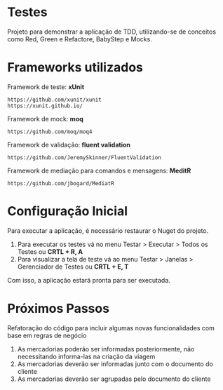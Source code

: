 # Testes
Projeto para demonstrar a aplicação de TDD, utilizando-se de conceitos como Red, Green e Refactore, BabyStep e Mocks.

# Frameworks utilizados
Framework de teste: <b>xUnit</b>
```
https://github.com/xunit/xunit
https://xunit.github.io/
```

Framework de mock: <b>moq</b>
```
https://github.com/moq/moq4
```

Framework de validação: <b>fluent validation</b>
```
https://github.com/JeremySkinner/FluentValidation
```

Framework de mediação para comandos e mensagens: <b>MeditR</b>
```
https://github.com/jbogard/MediatR
```

# Configuração Inicial
Para executar a aplicação, é necessário restaurar o Nuget do projeto.

1.	Para executar os testes vá no menu Testar > Executar > Todos os Testes ou <b>CRTL + R, A</b>
2.  Para visualizar a tela de teste vá ao menu Testar > Janelas > Gerenciador de Testes ou <b>CRTL + E, T </b>

Com isso, a aplicação estará pronta para ser executada.

# Próximos Passos
Refatoração do código para incluir algumas novas funcionalidades com base em regras de negócio
1.  As mercadorias poderão ser informadas posteriormente, não necessitando informa-las na criação da viagem
2.  As mercadorias deverão ser informadas junto com o documento do cliente
3.  As mercadorias deverão ser agrupadas pelo documento do cliente

